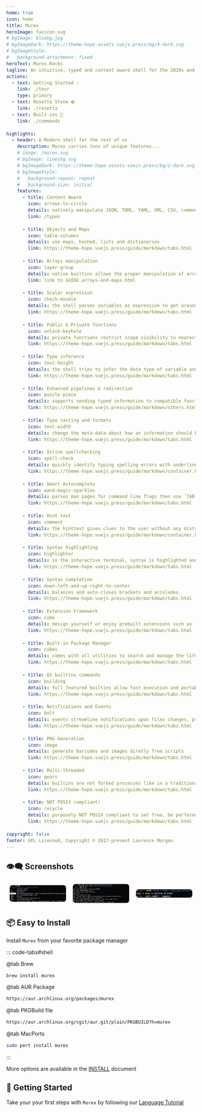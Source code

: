 ```yaml
---
home: true
icon: home
title: Murex
heroImage: favicon.svg
# bgImage: bluebg.jpg
# bgImageDark: https://theme-hope-assets.vuejs.press/bg/4-dark.svg
# bgImageStyle:
#   background-attachment: fixed
heroText: Murex.Rocks
tagline: An intuitive, typed and content aware shell for the 2020s and beyond.
actions:
  - text: Getting Started 💡
    link: ./tour
    type: primary
  - text: Rosetta Stone 🪨
    link: ./rosetta
  - text: Built-ins 📔
    link: ./commands

highlights:
  - header: A Modern shell for the rest of us
    description: Murex carries tons of unique features...
    # image: /murex.svg
    # bgImage: linesbg.svg
    # bgImageDark: https://theme-hope-assets.vuejs.press/bg/2-dark.svg
    # bgImageStyle:
    #   background-repeat: repeat
    #   background-size: initial
    features:
      - title: Content Aware
        icon: arrows-to-circle
        details: natively manipulate JSON, TOML, YAML, XML, CSV, commonlog
        link: /types

      - title: Objects and Maps
        icon: table-columns
        details: use maps, hashed, lists and dictionaries
        link: https://theme-hope.vuejs.press/guide/markdown/tabs.html

      - title: Arrays manipulation
        icon: layer-group
        details: native builtins allows the proper manipulation of arrays
        link: link to GUIDE.arrays-and-maps.html

      - title: Scalar expression
        icon: check-double
        details: the shell parses variables as expression to get around accidental bugs due to spaces
        link: https://theme-hope.vuejs.press/guide/markdown/tabs.html

      - title: Public & Private functions
        icon: unlock-keyhole
        details: private functions restrict scope visibility to nearest module or source file
        link: https://theme-hope.vuejs.press/guide/markdown/tabs.html

      - title: Type inference
        icon: text-height
        details: the shell tries to infer the data type of variable and pipelines it manages
        link: https://theme-hope.vuejs.press/guide/markdown/tabs.html

      - title: Enhanced pipelines & redirection
        icon: puzzle-piece
        details: supports sending typed information to compatible functions via redirection and pipelines
        link: https://theme-hope.vuejs.press/guide/markdown/others.html#link-check

      - title: Type casting and formats
        icon: text-width
        details: change the meta-data about how an information should be read or displayed
        link: https://theme-hope.vuejs.press/guide/markdown/tabs.html

      - title: Inline spellchecking
        icon: spell-check
        details: quickly identify typing spelling errors with underlines text
        link: https://theme-hope.vuejs.press/guide/markdown/container.html

      - title: Smart Autocomplete
        icon: wand-magic-sparkles
        details: parses man pages for command line flags then use `TAB` to auto-complete commands and parameters,
        link: https://theme-hope.vuejs.press/guide/markdown/tabs.html

      - title: Hint text
        icon: comment
        details: the hinttext gives clues to the user without any distractions
        link: https://theme-hope.vuejs.press/guide/markdown/container.html

      - title: Syntax highlighting
        icon: highlighter
        details: in the interactive terminal, syntax is highlighted and style can be piped to the next built-in
        link: https://theme-hope.vuejs.press/guide/markdown/tabs.html

      - title: Syntax Completion
        icon: down-left-and-up-right-to-center
        details: balances and auto-closes brackets and accolades
        link: https://theme-hope.vuejs.press/guide/markdown/tabs.html

      - title: Extension Framework
        icon: cube
        details: design yourself or enjoy prebuilt extensions such as `auto-jump` or `starfish`
        link: https://theme-hope.vuejs.press/guide/markdown/tabs.html

      - title: Built-in Package Manager
        icon: cubes
        details: comes with all utilities to search and manage the lifecycle of packages
        link: https://theme-hope.vuejs.press/guide/markdown/tabs.html

      - title: 65 builtins commands
        icon: building
        details: full featured builtins allow fast execution and portability
        link: https://theme-hope.vuejs.press/guide/markdown/tabs.html

      - title: Notifications and Events
        icon: bolt
        details: events streamline notifications upon files changes, process lifecycle and simple content availability
        link: https://theme-hope.vuejs.press/guide/markdown/tabs.html

      - title: PNG Generation
        icon: image
        details: generate barcodes and images diretly from scripts
        link: https://theme-hope.vuejs.press/guide/markdown/tabs.html

      - title: Multi-threaded
        icon: gears
        details: builtins are not forked processes like in a traditional POSIX shell, rather separate threads to optimize resource and performance
        link: https://theme-hope.vuejs.press/guide/markdown/tabs.html

      - title: NOT POSIX compliant!
        icon: recycle
        details: purposely NOT POSIX compliant to set free, be performant and allow for extended capabilities
        link: https://theme-hope.vuejs.press/guide/markdown/tabs.html

copyright: false
footer: GPL Licensed, Copyright © 2017-present Laurence Morgan
---
```


## 👁‍🗨 Screenshots

<!-- markdownlint-disable -->

<div class="image-preview">
  <img src="/murex-kill-autocomplete.png" />
  <img src="/murex-open-foreach.png" />
  <img src="/murex-spellchecker.png" />
</div>

<style>
  .image-preview {
    display: flex;
    justify-content: space-evenly;
    align-items: center;
    flex-wrap: wrap;
  }

  .image-preview > img {
     box-sizing: border-box;
     width: 33.3% !important;
     padding: 9px;
     border-radius: 16px;
  }

  @media (max-width: 719px){
    .image-preview > img {
      width: 50% !important;
    }
  }

  @media (max-width: 419px){
    .image-preview > img {
      width: 100% !important;
    }
  }
</style>

<!-- markdownlint-restore -->

## 📦 Easy to Install

Install `Murex` from your favorite package manager

::: code-tabs#shell

@tab Brew

```bash
brew install murex
```

@tab AUR Package

```bash
https://aur.archlinux.org/packages/murex
```

@tab PKGBuild file

```bash
https://aur.archlinux.org/cgit/aur.git/plain/PKGBUILD?h=murex
```

@tab MacPorts

```bash
sudo port install murex
```

:::

More options are available in the [INSTALL](/install) document

## 🛟 Getting Started

Take your your first steps with `Murex` by following our [Language Tutorial](/tour)
